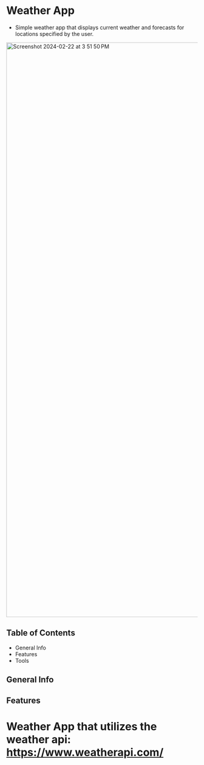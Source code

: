 # Weather App
* Simple weather app that displays current weather and forecasts for locations specified by the user.
<img width="1512" alt="Screenshot 2024-02-22 at 3 51 50 PM" src="https://github.com/S2361/weatherApp/assets/68034141/b901383d-ab09-4c24-bf64-fbfdf9e21a96">


## Table of Contents
* General Info
* Features
* Tools

## General Info

## Features

##

# Weather App that utilizes the weather api: https://www.weatherapi.com/
